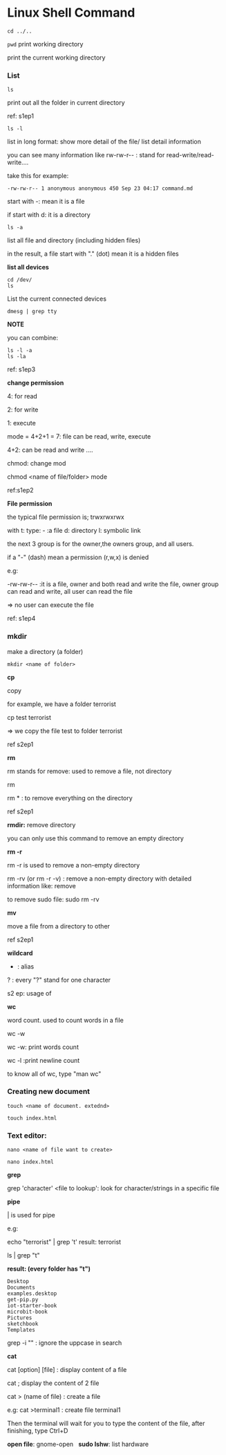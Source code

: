 Linux Shell Command
===================

```
cd ../..
```

``pwd`` print working directory

print the current working directory

### List

```
ls
```

print out all the folder in current directory

ref: s1ep1

```
ls -l 
```

list in long format: show more detail of the file/ list detail information

you can see many information like rw-rw-r-- : stand for read-write/read-write....

take this for example:

```
-rw-rw-r-- 1 anonymous anonymous 450 Sep 23 04:17 command.md
```
start with -: mean it is a file

if start with d: it is a directory

```
ls -a
```

list all file and directory (including hidden files)

in the result, a file start with "." (dot) mean it is a hidden files

**list all devices**

```
cd /dev/
ls
```
List the current connected devices
```
dmesg | grep tty
```

**NOTE**

you can combine:

```
ls -l -a
ls -la
```

ref: s1ep3

**change permission**

4: for read

2: for write

1: execute

mode = 4+2+1 = 7: file can be read, write, execute

4+2: can be read and write
....

chmod: change mod

chmod <name of file/folder> mode

ref:s1ep2

**File permission**

the typical file permission is; trwxrwxrwx

with t: type: - :a file
d: directory
l: symbolic link

the next 3 group is for the owner,the owners group, and all users.

if a "-" (dash) mean a permission (r,w,x) is denied

e.g:

-rw-rw-r-- :it is a file, owner and both read and write the file, owner group can read and write, all user can read the file

=> no user can execute the file

ref: s1ep4

### mkdir

make a directory (a folder)

```
mkdir <name of folder>
```

**cp**

copy

for example, we have a folder terrorist

cp test terrorist

=> we copy the file test to folder terrorist

ref s2ep1

**rm**

rm stands for remove: used to remove a file, not directory

rm <name of file>

rm * : to remove everything on the directory

ref s2ep1

**rmdir:** remove directory

you can only use this command to remove an empty directory

**rm -r**

rm -r is used to remove a non-empty directory

rm -rv (or rm -r -v) : remove a non-empty directory with detailed information like: remove <name of file>

to remove sudo file: sudo rm -rv <name of file>

**mv**

move a file from a directory to other

ref s2ep1

**wildcard**

* : alias

? : every "?" stand for one character

s2 ep: usage of 

**wc**

word count. used to count words in a file

wc -w <name of file>

wc -w: print words count

wc -l :print newline count

to know all of wc, type "man wc"

### Creating new document

```
touch <name of document. extednd>
```
```
touch index.html
```

### Text editor:

```
nano <name of file want to create>
```

```shell
nano index.html
```

**grep**

grep 'character' <file to lookup': look for character/strings in a specific file

**pipe**

| is used for pipe

e.g: 

echo "terrorist" | grep 't'
result: terrorist

ls | grep "t"

**result: (every folder has "t")**
```
Desktop
Documents
examples.desktop
get-pip.py
iot-starter-book
microbit-book
Pictures
sketchbook
Templates
```
grep -i "<word>" <file to search> : ignore the uppcase in search

**cat**

cat [option] [file] : display content of a file

cat <name of file1> <name of file2> ; display the content of 2 file

cat > (name of file) : create a file

e.g: cat >terminal1 : create file terminal1

Then the terminal will wait for you to type the content of the file, after finishing, type Ctrl+D

**open file**: gnome-open <name of file>
  
**sudo lshw**: list hardware
